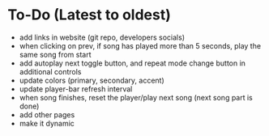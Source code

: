 # To-Do (Latest to oldest)

-   add links in website (git repo, developers socials)
-   when clicking on prev, if song has played more than 5 seconds, play the same song from start
-   add autoplay next toggle button, and repeat mode change button in additional controls
-   update colors (primary, secondary, accent)
-   update player-bar refresh interval
-   when song finishes, reset the player/play next song (next song part is done)
-   add other pages
-   make it dynamic
